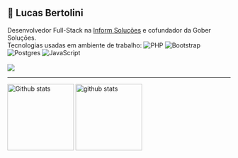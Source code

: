## 🚀 Lucas Bertolini

Desenvolvedor Full-Stack na <a href="https://www.informsolucoes.com.br">Inform Soluções</a> e cofundador da Gober Soluções.\
Tecnologias usadas em ambiente de trabalho: ![PHP](https://img.shields.io/badge/PHP-7.4+-blue)
![Bootstrap](https://img.shields.io/badge/Bootstrap-4-blue)
![Postgres](https://img.shields.io/badge/Postgres-12-blue)
![JavaScript](https://img.shields.io/badge/JavaScript-ES6%2B-blue)<br/><br/>
<a href="https://www.linkedin.com/in/lucas-bertolini/">
  <img src="https://img.shields.io/badge/LinkedIn-0077B5?style=for-the-badge&logo=linkedin&logoColor=white">
</a><br/><hr>
<div aling="left">
  <img src="https://github-readme-stats.vercel.app/api?username=lucasbertolini&theme=github_dark&show_icons=true&count_private=true" height="150" alt="Github stats">
  <img src="https://github-readme-stats.vercel.app/api/top-langs/?username=lucasbertolini&layout=compact&theme=github_dark&count_private=true" alt="github stats" height="150">

</div>
